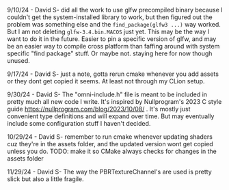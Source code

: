 9/10/24 - David S- did all the work to use glfw precompiled binary because I couldn't get the system-installed 
library to work, but then figured out the problem was something else and the `find_package(glfw3 ...)` way worked. 
But I am not deleting `glfw-3.4.bin.MACOS` just yet. This may be the way I want to do it in the future. Easier to 
pin a specific version of glfw, and may be an easier way to compile cross platform than faffing around with system 
specific "find package" stuff. Or maybe not. staying here for now though unused.

9/17/24 - David S- just a note, gotta rerun cmake whenever you add assets or they dont get copied it seems. At least 
not through my CLion setup. 

9/30/24 - David S- The "omni-include.h" file is meant to be included in pretty much all new code I write. It's inspired 
by Nullprogram's 2023 C style guide https://nullprogram.com/blog/2023/10/08/ . It's mostly just convenient type 
definitions and will expand over time. But may eventually include some configuration stuff I haven't decided.

10/29/24 - David S- remember to run cmake whenever updating shaders cuz they're in the assets folder, and the 
updated version wont get copied unless you do. 
TODO: make it so CMake always checks for changes in the assets folder

11/29/24 - David S- The way the PBRTextureChannel's are used is pretty slick but also a little fragile. 